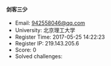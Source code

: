 #### 剑客三少  

* Email: 942558046@qq.com  
* University: 北京理工大学  
* Register Time: 2017-05-25 14:22:23  
* Register IP: 219.143.205.6  
* Score: 0  
* Solved challenges: 
